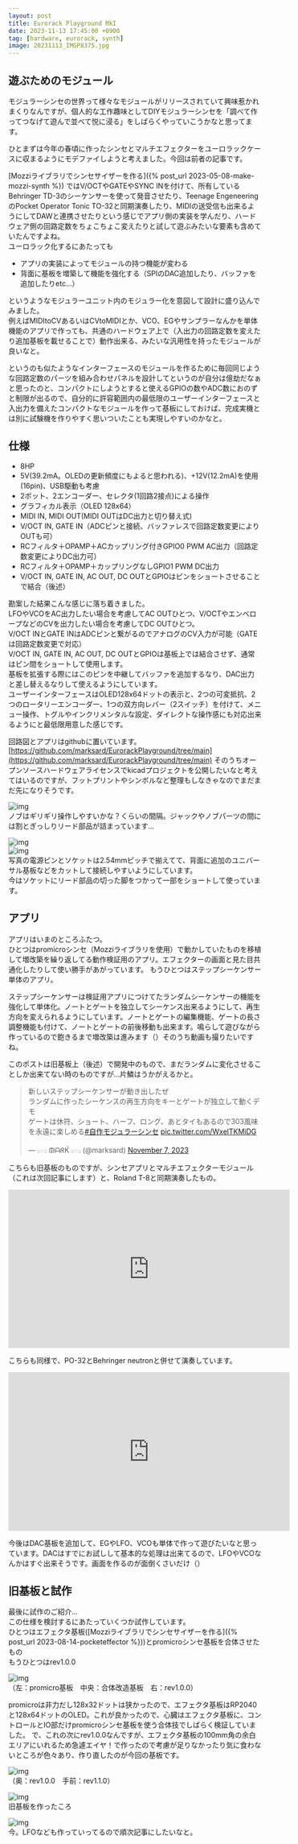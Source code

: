 ```yaml
---
layout: post
title: Eurorack Playground MkI
date: 2023-11-13 17:45:00 +0900
tag: [hardware, eurorack, synth]
image: 20231113_IMGP8375.jpg
---
```


## 遊ぶためのモジュール

モジュラーシンセの世界って様々なモジュールがリリースされていて興味惹かれまくりなんですが、個人的な工作趣味としてDIYモジュラーシンセを「調べて作ってつなげて遊んで並べて悦に浸る」をしばらくやっていこうかなと思ってます。  

ひとまずは今年の春頃に作ったシンセとマルチエフェクターをユーロラックケースに収まるようにモデファイしようと考えました。今回は前者の記事です。  

[Mozziライブラリでシンセサイザーを作る]({% post_url 2023-05-08-make-mozzi-synth %}) ではV/OCTやGATEやSYNC INを付けて、所有しているBehringer TD-3のシーケンサーを使って発音させたり、Teenage EngeneeringのPocket Operator Tonic TO-32と同期演奏したり、MIDIの送受信も出来るようにしてDAWと連携させたりという感じでアプリ側の実装を学んだり、ハードウェア側の回路定数をちょこちょこ変えたりと試して遊ぶみたいな要素も含めていたんですよね。  
ユーロラック化するにあたっても  

* アプリの実装によってモジュールの持つ機能が変わる
* 背面に基板を増築して機能を強化する（SPIのDAC追加したり、バッファを追加したりetc…）

というようなモジュラーユニット内のモジュラー化を意図して設計に盛り込んでみました。  
例えばMIDItoCVあるいはCVtoMIDIとか、VCO、EGやサンプラーなんかを単体機能のアプリで作っても、共通のハードウェア上で（入出力の回路定数を変えたり追加基板を載せることで）動作出来る、みたいな汎用性を持ったモジュールが良いなと。  

というのも似たようなインターフェースのモジュールを作るために毎回同じような回路定数のパーツを組み合わせパネルを設計してというのが自分は億劫だなぁと思ったのと、コンパクトにしようとすると使えるGPIOの数やADC数におのずと制限が出るので、自分的に許容範囲内の最低限のユーザーインターフェースと入出力を備えたコンパクトなモジュールを作って基板にしておけば、完成実機とは別に試験機を作りやすく思いついたことも実現しやすいのかなと。  

## 仕様

* 8HP
* 5V(39.2mA。OLEDの更新頻度にもよると思われる)、+12V(12.2mA)を使用(16pin)、USB駆動も考慮
* 2ポット、2エンコーダー、セレクタ(1回路2接点)による操作
* グラフィカル表示（OLED 128x64）
* MIDI IN, MIDI OUT(MIDI OUTはDC出力と切り替え式)
* V/OCT IN, GATE IN（ADCピンと接続、バッファレスで回路定数変更によりOUTも可）
* RCフィルタ＋OPAMP＋ACカップリング付きGPIO0 PWM AC出力（回路定数変更によりDC出力可）
* RCフィルタ＋OPAMP＋カップリングなしGPIO1 PWM DC出力
* V/OCT IN, GATE IN, AC OUT, DC OUTとGPIOはピンをショートさせることで結合（後述）

勘案した結果こんな感じに落ち着きました。  
LFOやVCOをAC出力したい場合を考慮してAC OUTひとつ、V/OCTやエンベロープなどのCVを出力したい場合を考慮してDC OUTひとつ。  
V/OCT INとGATE INはADCピンと繋がるのでアナログのCV入力が可能（GATEは回路定数変更で対応）  
V/OCT IN, GATE IN, AC OUT, DC OUTとGPIOは基板上では結合させず、通常はピン間をショートして使用します。  
基板を拡張する際にはこのピンを中継してバッファを追加するなり、DAC出力と差し替えるなりして使えるようにしています。  
ユーザーインターフェースはOLED128x64ドットの表示と、2つの可変抵抗、2つのロータリーエンコーダー、1つの双方向レバー（2スイッチ）を付けて、メニュー操作、トグルやインクリメンタルな設定、ダイレクトな操作感にも対応出来るようにと最低限用意した感じです。  

回路図とアプリはgithubに置いています。  
[https://github.com/marksard/EurorackPlayground/tree/main](https://github.com/marksard/EurorackPlayground/tree/main)
そのうちオープンソースハードウェアライセンスでkicadプロジェクトを公開したいなと考えてはいるのですが、フットプリントやシンボルなど整理もしなきゃなのでまだまだ先になりそうです。  

![img](/assets/photos/20231113_IMGP8382.jpg)  
ノブはギリギリ操作しやすいかな？くらいの間隔。ジャックやノブパーツの間には割とぎっしりリード部品が詰まっています…  

![img](/assets/photos/20231113_IMGP8391.jpg)  
![img](/assets/photos/20231113_IMGP8400.jpg)  
写真の電源ピンとソケットは2.54mmピッチで揃えてて、背面に追加のユニバーサル基板などをカットして接続しやすいようにしています。  
今はソケットにリード部品の切った脚をつかって一部をショートして使っています。  

## アプリ

アプリはいまのところふたつ。  
ひとつはpromicroシンセ（Mozziライブラリを使用）で動かしていたものを移植して増改築を繰り返してる動作検証用のアプリ。エフェクターの画面と見た目共通化したりして使い勝手があがっています。
もうひとつはステップシーケンサー単体のアプリ。

ステップシーケンサーは検証用アプリにつけてたランダムシーケンサーの機能を強化して単体化。ノートとゲートを独立してシーケンス出来るようにして、再生方向を変えられるようにしています。ノートとゲートの編集機能、ゲートの長さ調整機能も付けて、ノートとゲートの前後移動も出来ます。鳴らして遊びながら作っているので飽きるまで増改築は進みます（）そのうち動画も撮りたいですね。

このポストは旧基板上（後述）で開発中のもので、まだランダムに変化させることしか出来てない時のものですが…片鱗はうかがえるかと。
<blockquote class="twitter-tweet"><p lang="ja" dir="ltr">新しいステップシーケンサーが動き出したぜ<br>ランダムに作ったシーケンスの再生方向をキーとゲートが独立して動くデモ<br>ゲートは休符、ショート、ハーフ、ロング、あとタイもあるので303風味を永遠に楽しめる<a href="https://twitter.com/hashtag/%E8%87%AA%E4%BD%9C%E3%83%A2%E3%82%B8%E3%83%A5%E3%83%A9%E3%83%BC%E3%82%B7%E3%83%B3%E3%82%BB?src=hash&amp;ref_src=twsrc%5Etfw">#自作モジュラーシンセ</a> <a href="https://t.co/WxelTKMiDG">pic.twitter.com/WxelTKMiDG</a></p>&mdash; 𓊬 ᙢᗩᖇḰ 𓊬 (@marksard) <a href="https://twitter.com/marksard/status/1721734634357289273?ref_src=twsrc%5Etfw">November 7, 2023</a></blockquote> <script async src="https://platform.twitter.com/widgets.js" charset="utf-8"></script>

こちらも旧基板のものですが、シンセアプリとマルチエフェクターモジュール（これは次回記事にします）と、Roland T-8と同期演奏したもの。
<iframe width="560" height="315" src="https://www.youtube.com/embed/kcK_CpzOioQ?si=qq6R5CPKgHLsHEMI" title="YouTube video player" frameborder="0" allow="accelerometer; autoplay; clipboard-write; encrypted-media; gyroscope; picture-in-picture; web-share" allowfullscreen></iframe>

こちらも同様で、PO-32とBehringer neutronと併せて演奏しています。
<iframe width="560" height="315" src="https://www.youtube.com/embed/XlQaQ5SSPus?si=bKKvWbiKCLvrC8TV" title="YouTube video player" frameborder="0" allow="accelerometer; autoplay; clipboard-write; encrypted-media; gyroscope; picture-in-picture; web-share" allowfullscreen></iframe>

今後はDAC基板を追加して、EGやLFO、VCOも単体で作って遊びたいなと思っています。DACはすでにお試しして基本的な処理は出来てるので、LFOやVCOなんかはすぐ出来そうです。画面を作るのが面倒くさいだけ（）


## 旧基板と試作

最後に試作のご紹介…  
この仕様を検討するにあたっていくつか試作しています。  
ひとつはエフェクタ基板([Mozziライブラリでシンセサイザーを作る]({% post_url 2023-08-14-pocketeffector %}))とpromicroシンセ基板を合体させたもの   
もうひとつはrev1.0.0  

![img](/assets/photos/20230823_IMG_5884.jpg)  
（左：promicro基板　中央：合体改造基板　右：rev1.0.0）  

promicroは非力だし128x32ドットは狭かったので、エフェクタ基板はRP2040と128x64ドットのOLED。これが良かったので、心臓はエフェクタ基板に、コントロールとIO部だけpromicroシンセ基板を使う合体技でしばらく検証していました。
で、これの次にrev1.0.0なんですが、エフェクタ基板の100mm角の余白エリアにいれるため急遽エイヤ！で作ったので考慮が足りなかったり気に食わないところが色々あり、作り直したのが今回の基板です。

![img](/assets/photos/20231109_IMG_6118.jpg)  
（奥：rev1.0.0　手前：rev1.1.0）  

![img](/assets/photos/20230828_IMGP8352.jpg)  
旧基板を作ったころ

![img](/assets/photos/20231113_IMGP8378.jpg)  
今。LFOなども作っていってるので順次記事にしたいなと。

